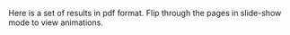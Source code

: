 Here is a set of results in pdf format.  Flip through the pages in slide-show mode to view animations.
